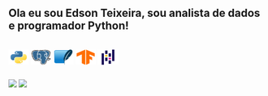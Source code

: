 ## Ola eu sou Edson Teixeira, sou analista de dados e programador Python!
<div style="display: inline_block"><br>
  
  <img align="center" alt="Edson-Python" height="30" width="40" src="https://raw.githubusercontent.com/devicons/devicon/master/icons/python/python-original.svg">
  <img align="center" alt="Edson-postgresql" height="30" width="40" src="https://raw.githubusercontent.com/devicons/devicon/master/icons/postgresql/postgresql-original.svg">
  <img align="center" alt="Edson-sqlite" height="30" width="40" src="https://raw.githubusercontent.com/devicons/devicon/master/icons/sqlite/sqlite-original.svg">
  <img align="center" alt="Edson-tensorflow" height="30" width="40" src="https://raw.githubusercontent.com/devicons/devicon/master/icons/tensorflow/tensorflow-original.svg">
  <img align="center" alt="Edson-pandas" height="30" width="40" src="https://raw.githubusercontent.com/devicons/devicon/master/icons/pandas/pandas-original.svg">
</div>
  
##
 
<div> 
  <a href = "mailto:edsonjose057@gmail.com"><img src="https://img.shields.io/badge/-Gmail-%23333?style=for-the-badge&logo=gmail&logoColor=white" target="_blank"></a>
  <a href="https://www.linkedin.com/in/edson-teixeira-191a19246/" target="_blank"><img src="https://img.shields.io/badge/-LinkedIn-%230077B5?style=for-the-badge&logo=linkedin&logoColor=white" target="_blank"></a> 
</div>
